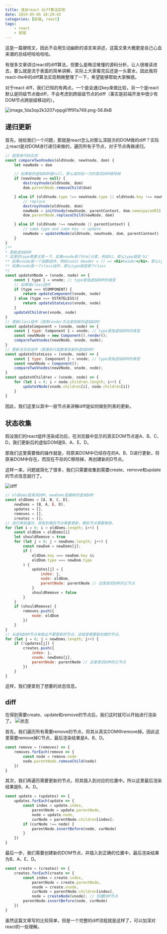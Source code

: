 ```yaml
---
title: 浅谈react diff算法实现
date: 2019-05-05 18:29:43
categories: [前端, react]
tags:
    - react
    - 前端
---
```

这是一篇硬核文，因此不会用生动幽默的语言来讲述，这篇文章大概更是自己心血来潮的总结吧哈哈哈哈。

有很多文章讲过react的diff算法，但要么是晦涩难懂的源码分析，让人很难读进去，要么就是流于表面的简单讲解，实际上大家看完后还是一头雾水，因此我将react-lite中的diff算法实现稍微整理了一下，希望能够帮助大家解惑。

<!-- more -->

对于react diff，我们已知的有两点，一个是会通过key来做比较，另一个是react默认是同级节点做diff，不会考虑到跨层级节点的diff（事实是前端开发中很少有DOM节点跨层级移动的）。

![image_1da3op2k3207vppgli1ff91a749.png-56.8kB][1]
## 递归更新
首先，抛给我们一个问题，那就是react怎么对那么深层次的DOM做的diff？实际上react是对DOM进行递归来做的，遍历所有子节点，对子节点再做递归。
```javascript
// 超简单代码实现
const compareTwoVnodes(oldVnode, newVnode, dom) {
    let newNode = dom

    // 如果新的虚拟DOM是null，那么就将前一次的真实DOM移除掉
    if (newVnode == null) {
        destroyVnode(oldVnode, dom)
        dom.parentNode.removeChild(dom)

    } else if (oldVnode.type !== newVnode.type || oldVnode.key !== newVnode.key) {
        // replace
        destroyVnode(oldVnode, dom)
        newNode = initVnode(newVnode, parentContext, dom.namespaceURI)
        dom.parentNode.replaceChild(newNode, dom)

    } else if (oldVnode !== newVnode || parentContext) {
        // same type and same key -> update
        newNode = updateVNode(oldVnode, newVnode, dom, parentContext)
    }
}
/** 
* 更新虚拟DOM
* 这里的type需要注意一下，如果vnode是个html元素，例如h1，那么type就是'h1'
** 如果vnode是一个函数组件，例如const Header = () => <h1>header</h1>，那么type就是函数Header
** 如果vnode是一个class组件，那么type就是那个class
*/
const updateVNode = (vnode, node) => {
    const { type } = vnode; // type是指虚拟DOM的类型
    // 如果是class组件
    if (type === VCOMPONENT) {
        return updateComponent(vnode, node)
    } else (type === VSTATELESS){
        return updateStateLess(vnode, node)
    }
    updateVChildren(vnode, node)
}
// 更新class组件（调用render方法拿到新的虚拟DOM）
const updateComponent = (vnode, node) => {
    const { type: Component } = vnode; // type是指虚拟DOM的类型
    const newVNode = new Component().render();
    compareTwoVnodes(newVNode, vnode, node);
}
// 更新无状态组件（直接执行函数拿到新的虚拟DOM）
const updateStateLess = (vnode, node) => {
    const { type: Component } = vnode; // type是指虚拟DOM的类型
    const newVNode = Component();
    compareTwoVnodes(newVNode, vnode, node);
}
const updateVChildren = (vnode, node) => {
    for (let i = 0; i < node.children.length; i++) {
        updateVNode(vnode.children[i], node.children[i])
    }
}
```
因此，我们这里以其中一层节点来讲解diff是如何做到列表的更新。
## 状态收集
假设我们的react组件渲染成功后，在浏览器中显示的真实DOM节点是A、B、C、D，我们更新后的虚拟DOM是B、A、E、D。

那我们这里需要做的操作就是，将原来DOM中已经存在的A、B、D进行更新，将原来DOM中存在，而现在不存的C移除掉，再创建新的D节点。

这样一来，问题就简化了很多，我们只需要收集到需要create、remove和update的节点信息就行了。

![diff][2]

```javascript
// oldDoms是真实DOM，newDoms是最新的虚拟DOM
const oldDoms = [A, B, C, D],
    newDoms = [B, A, E, D],
    updates = [],
    removes = [],
    creates = [];
// 进行两层遍历，获取到哪些节点需要更新，哪些节点需要移除。
for (let i = 0; i < oldDoms.length; i++) {
    const oldDom = oldDoms[i]
    let shouldRemove = true
    for (let j = 0; j < newDoms.length; j++) {
        const newDom = newDoms[j];
        if (
            oldDom.key === newDom.key &&
            oldDom.type === newDom.type
        ) {
            updates[j] = {
                index: j,
                node: oldDom,
                parentNode: parentNode // 这里真实DOM的父节点
            }
            shouldRemove = false
        }
    }
    if (shouldRemove) {
        removes.push({
            node: oldDom
        })
    }
}
// 从虚拟DOM节点来取出不要更新的节点，这就是需要新创建的节点。
for (let j = 0; j < newDoms.length; j++) {
    if (!updates[j]) {
        creates.push({
            index: j,
            vnode: newDoms[j],
            parentNode: parentNode // 这里真实DOM的父节点
        })
    }
}
```
这样，我们便拿到了想要的状态信息。
## diff
在得到需要create、update和remove的节点后，我们这时就可以开始进行渲染了。
![状态][3]

首先，我们遍历所有需要remove的节点，将其从真实DOM中remove掉。因此这里需要remove掉C节点，最后渲染结果是A、B、D。
```javascript
const remove = (removes) => {
    removes.forEach(remove => {
        const node = remove.node
        node.parentNode.removeChild(node)
    })
}
```
其次，我们再遍历需要更新的节点，将其插入到对应的位置中。所以这里最后渲染结果是B、A、D。
```javascript
const update = (updates) => {
    updates.forEach(update => {
        const index = update.index,
            parentNode = update.parentNode,
            node = update.node,
            curNode = parentNode.children[index];
        if (curNode !== node) {
            parentNode.insertBefore(node, curNode)
        }
    })
}
```
最后一步，我们需要创建新的DOM节点，并插入到正确的位置中，最后渲染结果为B、A、E、D。
```javascript
const create = (creates) => {
    creates.forEach(create => {
        const index = create.index,
            parentNode = create.parentNode,
            vnode = create.vnode,
            curNode = parentNode.children[index],
            node = createNode(vnode); // 创建DOM节点
        parentNode.insertBefore(node, curNode)
    })
}
```
虽然这篇文章写的比较简单，但是一个完整的diff流程就是这样了，可以加深对react的一些理解。


  [1]: http://static.zybuluo.com/gyyin/3ieg6ign07h9uupzczsdvwon/image_1da3op2k3207vppgli1ff91a749.png
  [2]: https://user-gold-cdn.xitu.io/2019/4/30/16a6bdd0c7daa509?imageView2/0/w/1280/h/960/format/webp/ignore-error/1
  [3]: https://user-gold-cdn.xitu.io/2019/4/30/16a6bdd0c90eb4f0?imageView2/0/w/1280/h/960/format/webp/ignore-error/1